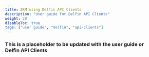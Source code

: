 ```yaml
---
title: SRM using Delfin API Clients
description: "User guide for Delfin API Clients"
weight: 20
disableToc: true
tags: ["user guide", "delfin", "api-clients"] 
---
```


### This is a placeholder to be updated with the user guide or Delfin API Clients